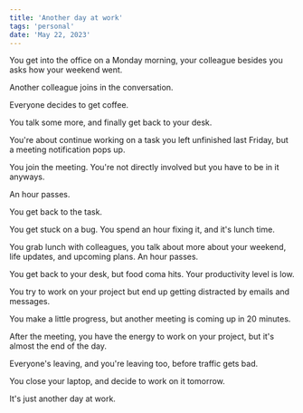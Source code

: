 ```yaml
---
title: 'Another day at work'
tags: 'personal'
date: 'May 22, 2023'
---
```


You get into the office on a Monday morning, your colleague besides you asks how your weekend went.

Another colleague joins in the conversation.

Everyone decides to get coffee.

You talk some more, and finally get back to your desk.

You're about continue working on a task you left unfinished last Friday, but a meeting notification pops up.

You join the meeting. You're not directly involved but you have to be in it anyways.

An hour passes.

You get back to the task.

You get stuck on a bug. You spend an hour fixing it, and it's lunch time.

You grab lunch with colleagues, you talk about more about your weekend, life updates, and upcoming plans. An hour passes.

You get back to your desk, but food coma hits. Your productivity level is low.

You try to work on your project but end up getting distracted by emails and messages.

You make a little progress, but another meeting is coming up in 20 minutes.

After the meeting, you have the energy to work on your project, but it's almost the end of the day.

Everyone's leaving, and you're leaving too, before traffic gets bad.

You close your laptop, and decide to work on it tomorrow.

It's just another day at work.
